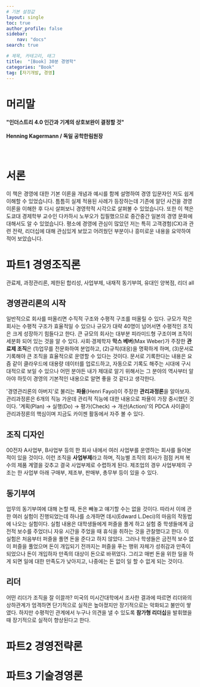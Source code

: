 ```yaml
---
# 기본 설정값
layout: single
toc: true
author_profile: false
sidebar:
    nav: "docs"
search: true

# 제목, 카테고리, 태그
title:  "[Book] 30분 경영학"
categories: "Book"
tag: [자기개발, 경영]
---
```


# 머리말
<div class="notice--success">
<h4>"인더스트리 4.0 인간과 기계의 상호보완이 결정할 것"<br/><br/>
Henning Kagermann / 독일 공학한림원장</h4>
</div>
<br/>

# 서론
이 책은 경영에 대한 기본 이론을 개념과 예시를 함께 설명하여 경영 입문자인 저도 쉽게 이해할 수 있었습니다. 틈틈히 실제 적용된 사례가 등장하는데 기존에 알던 사건을 경영 이론을 이해한 후 다시 살펴보니 경영학적 시각으로 살펴볼 수 있었습니다. 또한 이 책은 도쿄대 경제학부 교수인 다카하시 노부오가 
집필했으므로 중간중간 일본의 경영 문화에 대해서도 알 수 있었습니다.
평소에 경영에 관심이 많았던 저는 특히 고객경험(CX)과 관련 전략, 리더십에 대해 관심있게 보았고 어려웠던 부분이나 흥미로운 내용을 요약하여 적어 보았습니다.

# 파트1 경영조직론
관료제, 과정관리론, 제한된 합리성, 사업부제, 내재적 동기부여, 유대인 양복점, 리더 all

## 경영관리론의 시작
일반적으로 회사를 떠올리면 수직적 구조와 수평적 구조를 떠올릴 수 있다.
규모가 작은 회사는 수평적 구조가 효율적일 수 있으나 규모가 대략 40명이 넘어서면 수평적인 조직은 크게 성장하기 힘들다고 한다. 큰 규모의 회사는 대부분 피라미드형 구조이며 조직이 세분화 되어 있는 것을 알 수 있다. 사회·경제학자 **막스 베버**(Max Weber)가 주장한 **관료제 조직**은 (1)업무를 전문화하여 분업하고, (2)규칙(대응)을 명확하게 하며, (3)문서로 기록해야 큰 조직을 효율적으로 운영할 수 있다는 것이다.
문서로 기록한다는 내용은 요즘 같이 클라우드에 대용량 데이터를 업로드하고, 자동으로 기록도 해주는 시대에 구시대적으로 보일 수 있으나 어떤 분야든 내가 제대로 알기 위해서는 그 분야의 역사부터 알아야 하듯이 경영의 기본적인 내용으로 알면 좋을 것 같다고 생각한다.

'경영관리론의 아버지'로 불리는 **파욜**(Henri Fayol)이 주장한 **관리과정론**을 알아보자.
관리과정론은 6개의 직능 가운데 관리적 직능에 대한 내용으로 파욜이 가장 중시했던 것이다.
'계획(Plan) → 실행(Do) → 평가(Check) → 개선(Action)'의 PDCA 사이클이 관리과정론의 핵심이며 지금도 카이젠 활동에서 자주 볼 수 있다.

## 조직 디자인
00전자 A사업부, B사업부 등의 한 회사 내에서 여러 사업부를 운영하는 회사를 들어본 적이 있을 것이다.
이런 조직을 **사업부제**라고 하며, 직능별 조직의 회사가 점점 커져 복수의 제품 계열을 갖추고 결국 사업부제로 수렵하게 된다.
제조업의 경우 사업부제의 구조는 한 사업부 아래 구매부, 제조부, 판매부, 총무부 등이 있을 수 있다.

## 동기부여
업무의 동기부여에 대해 논할 때, 돈은 빼놓고 얘기할 수는 없을 것이다.
따라서 이에 관한 여러 실험이 진행되었는데 하나를 소개하면 데시(Edward L.Deci)의 마음의 작동법에 나오는 실험이다.
실험 내용은 대학생들에게 퍼즐을 풀게 하고 실험 중 학생들에게 금전적 보수를 주었더니 자유 시간을 주었을 때 휴식을 취하는 것을 관찰했다고 한다.
이 실험은 처음부터 퍼즐을 풀면 돈을 준다고 하지 않았다. 그러나 학생들은 금전적 보수 없이 퍼즐을 풀었으며 돈이 개입되기 전까지는 퍼즐을 푸는 행위 자체가 성취감과 만족이 되었으나 돈이 개입하자 만족의 대상이 돈으로 바뀌었다. 그리고 매번 돈을 위한 일을 하게 되면 일에 대한 만족도가 낮아지고, 나중에는 돈 없이 일 할 수 없게 되는 것이다.

## 리더
어떤 리더가 조직을 잘 이끌까? 미국의 미시간대학에서 조사한 결과에 따르면 리더와의 상하관계가 엄격하면 단기적으로 실적은 높아졌지만 장기적으로는 악화되고 불만이 쌓였다. 하지만 수평적인 관계에서 누구나 의견을 낼 수 있도록 **참가형 리더십**을 발휘했을 때 장기적으로 실적이 향상된다고 한다.




# 파트2 경영전략론




# 파트3 기술경영론
